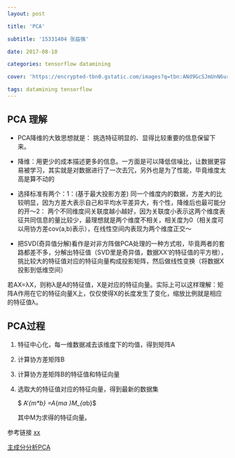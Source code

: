 ```yaml
---
layout: post

title: 'PCA'

subtitle: '15331404 张益强'

date: 2017-08-10

categories: tensorflow datamining

cover: 'https://encrypted-tbn0.gstatic.com/images?q=tbn:ANd9GcSJmUnN6ur0wCWy1Nb_U_v4GN4CbryYxmmRA7G5QDMdeZSP0-v0'

tags: datamining tensorflow
---
```


## PCA 理解

- PCA降维的大致思想就是： 挑选特征明显的、显得比较重要的信息保留下来。

- 降维：用更少的成本描述更多的信息。一方面是可以降低信噪比，让数据更容易被学习，其实就是对数据进行了一次去冗，另外也是为了性能，毕竟维度太高是算不动的

 - 选择标准有两个：1：(基于最大投影方差) 同一个维度内的数据，方差大的比较明显，因为方差大表示自己和平均水平差异大，有个性，降维后也最可能分的开～2： 两个不同维度间关联度越小越好，因为关联度小表示这两个维度表征共同信息的量比较少，最理想就是两个维度不相关，相关度为0（相关度可以用协方差cov(a,b)表示），在线性空间内表现为两个维度正交～

   

- 把SVD(奇异值分解)看作是对非方阵做PCA处理的一种方式啦，毕竟两者的套路都差不多，分解出特征值（SVD里是奇异值，数据XX‘的特征值的平方根），挑比较大的特征值对应的特征向量构成投影矩阵，然后做线性变换（将数据X投影到低维空间）



若AX=λX，则称λ是A的特征值，X是对应的特征向量。实际上可以这样理解：矩阵A作用在它的特征向量X上，仅仅使得X的长度发生了变化，缩放比例就是相应的特征值λ。 



## PCA过程

1. 特征中心化，每一维数据减去该维度下的均值，得到矩阵A

2. 计算协方差矩阵B

3. 计算协方差矩阵B的特征值和特征向量

4. 选取大的特征值对应的特征向量，得到最新的数据集

   $ A‘_{m*b} =A_{m*a }M_{a*b}$

   其中M为求得的特征向量。

   





参考链接
[xx](http://blog.codinglabs.org/articles/pca-tutorial.html)

[主成分分析PCA](http://www.cnblogs.com/zhangchaoyang/articles/2222048.html)

